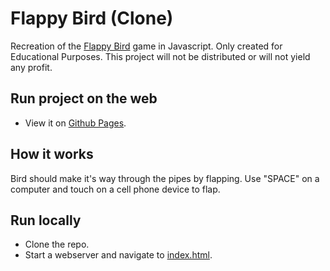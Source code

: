 # Flappy Bird (Clone)

Recreation of the [Flappy Bird](https://en.wikipedia.org/wiki/Flappy_Bird) game in Javascript. Only created for Educational Purposes. This project will not be distributed or will not yield any profit.

## Run project on the web
* View it on [Github Pages](https://satishkhanal76.github.io/FlappyBird/).

## How it works
Bird should make it's way through the pipes by flapping.
Use "SPACE" on a computer and touch on a cell phone device to flap.


## Run locally
* Clone the repo.
* Start a webserver and navigate to [index.html](/index.html).
